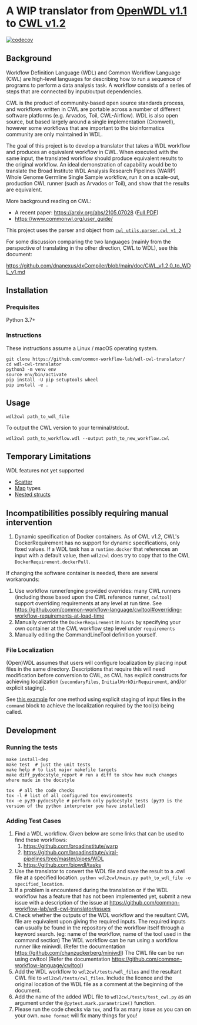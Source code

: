 # A WIP translator from [OpenWDL v1.1](https://github.com/openwdl/wdl/tree/main/versions/1.1) to [CWL v1.2](https://w3id.org/cwl/v1.2/)

[![codecov](https://codecov.io/gh/common-workflow-lab/wdl-cwl-translator/branch/main/graph/badge.svg?token=lvcnJHP1hj)](https://codecov.io/gh/common-workflow-lab/wdl-cwl-translator)

## Background

Workflow Definition Language (WDL) and Common Workflow Language (CWL)
are high-level languages for describing how to run a sequence of
programs to perform a data analysis task.  A workflow consists of a
series of steps that are connected by input/output dependencies.

CWL is the product of community-based open source standards process,
and workflows written in CWL are portable across a number of different
software platforms (e.g. Arvados, Toil, CWL-Airflow).  WDL is also
open source, but based largely around a single implementation
(Cromwell), however some workflows that are important to the
bioinformatics community are only maintained in WDL.

The goal of this project is to develop a translator that takes a WDL
workflow and produces an equivalent workflow in CWL.  When executed
with the same input, the translated workflow should produce equivalent
results to the original workflow.  An ideal demonstration of
capability would be to translate the Broad Institute WDL Analysis
Research Pipelines (WARP) Whole Genome Germline Single Sample
workflow, run it on a scale-out, production CWL runner (such as
Arvados or Toil), and show that the results are equivalent.

More background reading on CWL:

- A recent paper: https://arxiv.org/abs/2105.07028 ([Full PDF](https://arxiv.org/pdf/2105.07028.pdf))
- https://www.commonwl.org/user_guide/

This project uses the parser and object from [`cwl_utils.parser.cwl_v1_2`](https://cwl-utils.readthedocs.io/en/latest/autoapi/cwl_utils/parser/cwl_v1_2/index.html)

For some discussion comparing the two languages (mainly from the perspective of translating in the other direction, CWL to WDL), see this document:

https://github.com/dnanexus/dxCompiler/blob/main/doc/CWL_v1.2.0_to_WDL_v1.md

## Installation

### Prequisites

Python 3.7+

### Instructions

These instructions assume a Linux / macOS operating system.

``` shell
git clone https://github.com/common-workflow-lab/wdl-cwl-translator/
cd wdl-cwl-translator
python3 -m venv env
source env/bin/activate
pip install -U pip setuptools wheel
pip install -e .
```

## Usage

``` shell
wdl2cwl path_to_wdl_file
```
To output the CWL version to your terminal/stdout.

``` shell
wdl2cwl path_to_workflow.wdl --output path_to_new_workflow.cwl
```

## Temporary Limitations

WDL features not yet supported
- [Scatter](https://github.com/common-workflow-lab/wdl-cwl-translator/issues/146)
- [Map](https://github.com/common-workflow-lab/wdl-cwl-translator/issues/77) types
- [Nested structs](https://github.com/common-workflow-lab/wdl-cwl-translator/issues/158)

## Incompatibilities possibly requiring manual intervention

1. Dynamic specification of Docker containers. As of CWL v1.2, CWL's DockerRequirement
has no support for dynamic specifications, only fixed values. If a WDL task has a
`runtime.docker` that references an input with a default value, then `wdl2cwl` does
try to copy that to the CWL `DockerRequirement.dockerPull`.

If changing the software container is needed, there are several workarounds:
1. Use workflow runner/engine provided overrides: many CWL runners
(including those based upon the CWL reference runner, `cwltool`) support overriding
requirements at any level at run time. See
https://github.com/common-workflow-language/cwltool#overriding-workflow-requirements-at-load-time
2. Manually override the `DockerRequirement` in `hints` by specifying your own container
at the CWL workflow step level under `requirements`
3. Manually editing the CommandLineTool definition yourself.

### File Localization

(Open)WDL assumes that users will configure localization by placing
input files in the same directory. Descriptions that require this will need
modification before conversion to CWL, as CWL has explicit constructs for
achieving localization (`secondaryFiles`, `InitialWorkDirRequirement`, and/or
explicit staging).

See [this example](https://github.com/mr-c/biowdl_tasks_cwlcompat/commit/0dd4704ec8969e491e6358fe2e8283272cafde21#diff-c76c01f3ca967cdb9c157a75e7fb1a08d0037543b455c2107398601a2f526ebfR45)
for one method using explicit staging of input files in the `command` block to
achieve the localization required by the tool(s) being called.

## Development

### Running the tests

```
make install-dep
make test  # just the unit tests
make help # to list major makefile targets
make diff_pydocstyle_report # run a diff to show how much changes where made in the docstyle

tox  # all the code checks
tox -l # list of all configured tox environments
tox -e py39-pydocstyle # perform only pydocstyle tests (py39 is the version of the python interpreter you have installed)
```

### Adding Test Cases

1. Find a WDL workflow. Given below are some links that can be used to find these workflows: 
    1. https://github.com/broadinstitute/warp
    2. https://github.com/broadinstitute/viral-pipelines/tree/master/pipes/WDL
    3. https://github.com/biowdl/tasks
2. Use the translator to convert the WDL file and save the result to a .cwl file at a specified location.
   `python wdl2cwl/main.py path_to_wdl_file -o specified_location`.
3. If a problem is encountered during the translation or if the WDL workflow has a feature that has not been
   implemented yet, submit a new issue with a description of the issue at
   https://github.com/common-workflow-lab/wdl-cwl-translator/issues
4. Check whether the outputs of the WDL workflow and the resultant CWL file are equivalent upon giving the required
   inputs. The required inputs can usually be found in the repository of the workflow itself through a keyword search.
   (eg: name of the workflow, name of the tool used in the command section) The WDL workflow can be run using a workflow
   runner like miniwdl. (Refer the documentation https://github.com/chanzuckerberg/miniwdl) The CWL file can be run
   using cwltool (Refer the documentation https://github.com/common-workflow-language/cwltool)
5. Add the WDL workflow to `wdl2cwl/tests/wdl_files` and the resultant CWL file to `wdl2cwl/tests/cwl_files`.
   Include the licence and the original location of the WDL file as a comment at the beginning of the document. 
6. Add the name of the added WDL file to `wdl2cwl/tests/test_cwl.py` as an argument under the
  `@pytest.mark.parametrize()` function.
7. Please run the code checks via `tox`, and fix as many issue as you can on your own. `make format` will fix many things for you!
